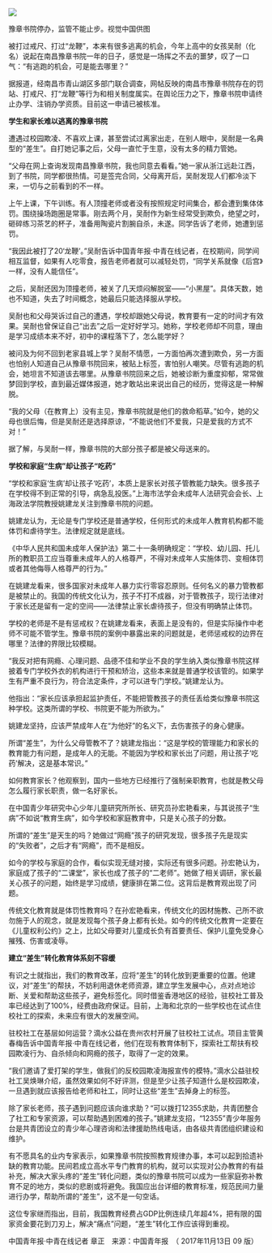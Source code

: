<p><img src="https://www.iaders.com/wp-content/uploads/2019/11/a001c-9ef1ea48f025c725741e6f6b2e5ae5db.jpg"></p>
<p>豫章书院停办，监管不能止步。视觉中国供图<span id="more-8777"></span></p>
<p>被打过戒尺、打过“龙鞭”，本来有很多逃离的机会，今年上高中的女孩吴耐（化名）说起在南昌豫章书院一年的日子，感觉是一场挥之不去的噩梦，叹了一口气：“有逃跑的机会，可是能去哪里？”</p>
<p>据报道，经南昌市青山湖区多部门联合调查，网帖反映的南昌市豫章书院存在的罚站、打戒尺、打“龙鞭”等行为和相关制度属实。在舆论压力之下，豫章书院申请终止办学、注销办学资质。目前这一申请已被核准。</p>
<p><b>学生和家长难以逃离的豫章书院</b></p>
<p>遭遇过校园欺凌、不喜欢上课，甚至尝试过离家出走，在别人眼中，吴耐是一名典型的“差生”。自打她记事之后，父母一直忙于生意，没有太多的精力管她。</p>
<p>“父母在网上查询发现南昌豫章书院，我也同意去看看。”她一家从浙江远赴江西，到了书院，同学都很热情。可是签完合同，父母离开后，吴耐发现人们都冷淡下来，一切与之前看到的不一样。</p>
<p>上午上课，下午训练。有人顶撞老师或者没有按照规定时间集合，都会遭到集体体罚。围绕操场跑圈是常事。刚去两个月，吴耐作为新生经常受到欺负，绝望之时，砸碎练习茶艺的杯子，准备用陶瓷片割腕自杀，未遂。同学告诉了老师，她遭到惩罚。</p>
<p>“我因此被打了20‘龙鞭’。”吴耐告诉中国青年报·中青在线记者，在校期间，同学间相互监督，如果有人吃零食，报告老师者就可以减轻处罚，“同学关系就像《后宫》一样，没有人能信任”。</p>
<p>之后，吴耐还因为顶撞老师，被关了几天烦闷解脱室——“小黑屋”。具体天数，她也不知道，失去了时间概念，她最后只能选择服从学校。</p>
<p>吴耐也和父母哭诉过自己的遭遇，学校却跟她父母说，教育要有一定的时间才有效果。吴耐也曾保证自己“出去”之后一定好好学习。她称，学校老师却不同意，理由是学习成绩本来不好，初中的课程落下了，怎么能学好？</p>
<p>被问及为何不回到老家县城上学？吴耐不情愿，一方面怕再次遭到欺负，另一方面也怕别人知道自己从豫章书院回来，被贴上标签，害怕别人嘲笑。尽管有逃跑的机会，她坦言不知道该去哪里。从豫章书院回来之后，她被诊断为重度抑郁，常常做梦回到学校，直到最近媒体报道，她才敢站出来说出自己的经历，觉得这是一种解脱。</p>
<p>“我的父母（在教育上）没有主见，豫章书院就是他们的救命稻草。”如今，她的父母也很后悔，但是吴耐还是选择原谅，“不能说他们不爱我，只是爱我的方式不对！”</p>
<p>据了解，与吴耐一样，豫章书院的大部分孩子都是被父母送来的。</p>
<p><b>学校和家庭“生病”却让孩子“吃药”</b></p>
<p>“学校和家庭‘生病’却让孩子‘吃药’，本质上是家长对孩子管教能力缺失。很多孩子在学校得不到正常的引导，病急乱投医。”上海市法学会未成年人法研究会会长、上海政法学院教授姚建龙关注到豫章书院的问题。</p>
<p>姚建龙认为，无论是专门学校还是普通学校，任何形式的未成年人教育机构都不能体罚和虐待学生。法律规定就是底线。</p>
<p>《中华人民共和国未成年人保护法》第二十一条明确规定：“学校、幼儿园、托儿所的教职员工应当尊重未成年人的人格尊严，不得对未成年人实施体罚、变相体罚或者其他侮辱人格尊严的行为。”</p>
<p>在姚建龙看来，很多国家对未成年人暴力实行零容忍原则。任何名义的暴力管教都是被禁止的。我国的传统文化认为，孩子不打不成器，对于管教孩子，现行法律对于家长还是留有一定的空间——法律禁止家长虐待孩子，但没有明确禁止体罚。</p>
<p>学校的老师是不是有惩戒权？在姚建龙看来，表面上是没有的，但是实际操作中老师不可能不管学生。豫章书院的案例中暴露出来的问题就是，老师惩戒权的边界在哪里？法律的界限比较模糊。</p>
<p>“我反对把有网瘾、心理问题、品德不佳和学业不良的学生纳入类似豫章书院这样披着专门学校外衣的机构进行干预和矫治，这些本来就是普通学校该管的。如果学生有严重不良行为，符合法定条件，才可以进专门学校。”姚建龙认为。</p>
<p>他指出：“家长应该承担起监护责任，不能把管教孩子的责任丢给类似豫章书院这种学校。这类所谓的学校、书院更不能为所欲为。”</p>
<p>姚建龙坚持，应该严禁成年人在“为他好”的名义下，去伤害孩子的身心健康。</p>
<p>所谓“差生”，为什么父母管教不了？姚建龙指出：“这是学校的管理能力和家长的教育能力有问题，是成年人的无能。不能因为学校和家长出了问题，用让孩子‘吃药’解决，这是基本常识。”</p>
<p>如何教育家长？他观察到，国内一些地方已经推行了强制亲职教育，也就是教父母怎么履行家长职责，做一名好家长。</p>
<p>在中国青少年研究中心少年儿童研究所所长、研究员孙宏艳看来，与其说孩子“生病”不如说“教育生病”，如今学校和家庭教育中，只是关心孩子的分数。</p>
<p>所谓的“差生”是天生的吗？她做过“网瘾”孩子的研究发现，很多孩子先是现实的“失败者”，之后才有“网瘾”，而不是相反。</p>
<p>如今的学校与家庭的合作，看似实现无缝对接，实际还有很多问题。孙宏艳认为，家庭成了孩子的“二课堂”，家长也成了孩子的“二老师”。她做了相关调研，家长最关心孩子的问题，始终是学习成绩，健康排在第二位。这背后是教育观出现了问题。</p>
<p>传统文化教育就是体罚性教育吗？在孙宏艳看来，传统文化的因材施教、己所不欲勿施于人的观念，就是发现每个孩子身上都有长处。如今的传统文化教育一定要在《儿童权利公约》之上，比如父母要对儿童成长负有首要责任、保护儿童免受身心摧残、伤害或凌辱。</p>
<p><b>建立“差生”转化教育体系刻不容缓</b></p>
<p>有识之士就指出，我们的教育改革，应将“差生”的转化放到更重要的位置。他建议，对“差生”的帮扶，不妨利用退休老师资源，建立学生发展中心，点对点地诊断、关爱和帮助这些孩子，避免标签化。同时借鉴香港地区的经验，驻校社工普及率已经达到了100%，经费由政府保证。目前，上海和北京的一些学校也在试点住校社工的探索，未来应有很大的发展空间。</p>
<p>驻校社工在基层如何运营？滴水公益在贵州农村开展了驻校社工试点。项目主管黄春梅告诉中国青年报·中青在线记者，他们在现有教育体制下，探索社工帮扶有校园欺凌行为、自杀倾向和网瘾的孩子，取得了一定的效果。</p>
<p>“我们邀请了爱打架的学生，做我们的反校园欺凌海报宣传的模特。”滴水公益驻校社工吴焕琳介绍，虽然效果如何不好评测，但是至少让孩子知道什么是校园欺凌，一旦遇到就应该报告给老师和社工，同时让这些“差生”去掉身上的标签。</p>
<p>除了家长老师，孩子遇到问题应该向谁求助？“可以拨打12355求助，共青团整合了社工和专家资源，可以帮助遇到困难的孩子。”姚建龙支招，“12355”青少年服务台是共青团设立的青少年心理咨询和法律援助热线电话，由各级共青团组织建设和维护。</p>
<p>有不愿具名的业内专家表示，如果豫章书院按照教育规律办事，本可以起到拾遗补缺的教育功能。民间若成立高水平专门教育的机构，就可以实现对公办教育的有益补充，解决大家头疼的“差生”转化问题，类似的豫章书院可以成为一些家庭弥补教育不足的地方，类似的悲剧或将避免。我国应出台详细的教育标准，规范民间力量进行办学，帮助所谓的“差生”，这不是一句空话。</p>
<p>这位专家继而指出，目前，我国教育经费占GDP比例连续几年超4%，把有限的国家资金要花到刀刃上，解决“痛点”问题，“差生”转化工作应该得到重视。</p>
<p>中国青年报·中青在线记者 章正　来源：中国青年报　（ 2017年11月13日 09 版）</p>
